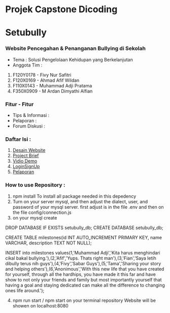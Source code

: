 # Projek Capstone Dicoding
# Setubully
### Website Pencegahan & Penanganan Bullying di Sekolah 

* Tema : Solusi Pengelolaan Kehidupan yang Berkelanjutan
* Anggota Tim : 

1. F120Y0178 - Fivy Nur Safitri
2. F120X0169 - Ahmad Afif Wildan 
3. F110X0143 - Muhammad Adji Pratama
4. F350X0909 - M Ardan Dimyathi Alfian

### Fitur - Fitur
* Tips & Informasi : 
* Pelaporan :
* Forum Diskusi :

### Daftar Isi :
1. [Desain Website](https://www.figma.com/file/H0FbYno4qUhD31tvkWVuCl/UI-SETUBULLY?node-id=0%3A1&t=2Z4PPOzqlFVIzm4p-1)
2. [Project Brief]()
3. [Vidio Demo]()
3. [LoginSignUp](https://github.com/Ahmadafif007/Setubully/tree/LoginSignup)
4. [Pelaporan](https://github.com/Ahmadafif007/Setubully/tree/Pelaporan)

### How to use Repository :
1. npm install
  To install all package needed in this depedency
2. Turn on your server mysql, and then adjust the dialect, user, and password of your mysql server. first adjust is in the file .env and then on the file config/connection.js 
3. on your mysql create 

DROP DATABASE IF EXISTS setubully_db;
CREATE DATABASE setubully_db;

CREATE TABLE milestones(id INT AUTO_INCREMENT PRIMARY KEY, name VARCHAR,
description TEXT NOT NULL);

INSERT into milestones values(1,'Muhammad Adji','Kita harus menghindari cikal bakal bullying.'),(2,'Afif','Yups. Thats right man'),(3,'Fian','Saya letih dibully terus nih guys'),(4,'Fivy','Sabar Guys'),(5,'Tama','Sharing your story and helping others'),(6,'Anonimous','With this new life that you have created for yourself, through all the hardhips, you have made it this far and have show to not only your friends and family but most importantly yourself that having a goal and staying dedicated can make all the difference to changing ones life around.'); 

4. npm run start / npm start on your terminal repository
Website will be showen on localhost:8080 

